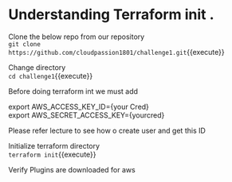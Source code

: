 # Understanding Terraform init .

Clone the below repo from our repository  
`git clone https://github.com/cloudpassion1801/challenge1.git`{{execute}}  

Change directory  
`cd challenge1`{{execute}}  

Before doing terraform int we must add  

export AWS_ACCESS_KEY_ID={your Cred}     
export AWS_SECRET_ACCESS_KEY={yourcred}   

Please refer lecture to see how o create user and get this ID  

Initialize terraform directory  
`terraform init`{{execute}}  

Verify Plugins are downloaded for aws 


